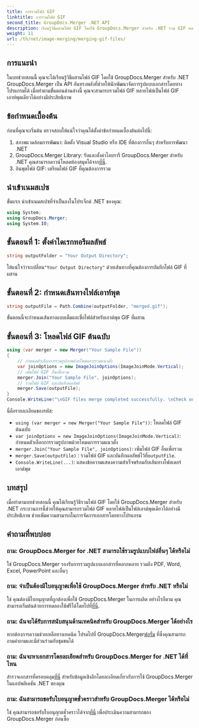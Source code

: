 ```yaml
---
title: การรวมไฟล์ GIF
linktitle: การรวมไฟล์ GIF
second_title: GroupDocs.Merger .NET API
description: เรียนรู้วิธีผสานไฟล์ GIF โดยใช้ GroupDocs.Merger สำหรับ .NET รวม GIF หลายรายการโดยทางโปรแกรมพร้อมคำแนะนำทีละขั้นตอน
weight: 11
url: /th/net/image-merging/merging-gif-files/
---
```

## การแนะนำ
ในบทช่วยสอนนี้ คุณจะได้เรียนรู้วิธีผสานไฟล์ GIF โดยใช้ GroupDocs.Merger สำหรับ .NET GroupDocs.Merger เป็น API อันทรงพลังที่ช่วยให้นักพัฒนาจัดการรูปแบบเอกสารโดยทางโปรแกรมได้ เมื่อทำตามขั้นตอนด้านล่างนี้ คุณจะสามารถรวมไฟล์ GIF หลายไฟล์เป็นไฟล์ GIF เอาท์พุตเดียวได้อย่างมีประสิทธิภาพ
## ข้อกำหนดเบื้องต้น
ก่อนที่คุณจะเริ่มต้น ตรวจสอบให้แน่ใจว่าคุณได้ตั้งค่าข้อกำหนดเบื้องต้นต่อไปนี้:
1. สภาพแวดล้อมการพัฒนา: ติดตั้ง Visual Studio หรือ IDE ที่ต้องการอื่นๆ สำหรับการพัฒนา .NET
2.  GroupDocs.Merger Library: รับและตั้งค่าไลบรารี GroupDocs.Merger สำหรับ .NET คุณสามารถดาวน์โหลดห้องสมุดได้จาก[ที่นี่](https://releases.groupdocs.com/merger/net/).
3. อินพุตไฟล์ GIF: เตรียมไฟล์ GIF ที่คุณต้องการรวม

## นำเข้าเนมสเปซ
ขั้นแรก นำเข้าเนมสเปซที่จำเป็นลงในโปรเจ็กต์ .NET ของคุณ:
```csharp
using System; 
using GroupDocs.Merger;
using System.IO;
```
## ขั้นตอนที่ 1: ตั้งค่าไดเรกทอรีผลลัพธ์
```csharp
string outputFolder = "Your Output Directory";
```
 ให้แน่ใจว่าจะเปลี่ยน`"Your Output Directory"` ด้วยเส้นทางที่คุณต้องการบันทึกไฟล์ GIF ที่ผสาน
## ขั้นตอนที่ 2: กำหนดเส้นทางไฟล์เอาท์พุต
```csharp
string outputFile = Path.Combine(outputFolder, "merged.gif");
```
ขั้นตอนนี้จะกำหนดเส้นทางแบบเต็มและชื่อไฟล์สำหรับเอาต์พุต GIF ที่ผสาน
## ขั้นตอนที่ 3: โหลดไฟล์ GIF ต้นฉบับ
```csharp
using (var merger = new Merger("Your Sample File"))
{
    // กำหนดตัวเลือกการรวมรูปภาพด้วยโหมดการรวมแนวตั้ง
    var joinOptions = new ImageJoinOptions(ImageJoinMode.Vertical);
    // เพิ่มไฟล์ GIF อื่นเพื่อรวม
    merger.Join("Your Sample File", joinOptions);
    // รวมไฟล์ GIF และบันทึกผลลัพธ์
    merger.Save(outputFile);
}
Console.WriteLine("\nGIF files merge completed successfully. \nCheck output in {0}", outputFolder);
```
นี่คือรายละเอียดของรหัส:
- `using (var merger = new Merger("Your Sample File"))`: โหลดไฟล์ GIF ต้นฉบับ
- `var joinOptions = new ImageJoinOptions(ImageJoinMode.Vertical)`: กำหนดตัวเลือกการรวมรูปภาพด้วยโหมดการรวมแนวตั้ง
- `merger.Join("Your Sample File", joinOptions)`: เพิ่มไฟล์ GIF อื่นเพื่อรวม
- `merger.Save(outputFile)` : รวมไฟล์ GIF และบันทึกผลลัพธ์ไว้ที่`outputFile`.
- `Console.WriteLine(...)`: แสดงข้อความแสดงความสำเร็จพร้อมกับเส้นทางโฟลเดอร์เอาต์พุต

## บทสรุป
เมื่อทำตามบทช่วยสอนนี้ คุณได้เรียนรู้วิธีรวมไฟล์ GIF โดยใช้ GroupDocs.Merger สำหรับ .NET กระบวนการนี้ช่วยให้คุณสามารถรวมไฟล์ GIF หลายไฟล์เป็นไฟล์เอาต์พุตเดียวได้อย่างมีประสิทธิภาพ ช่วยเพิ่มความสามารถในการจัดการเอกสารโดยทางโปรแกรม

## คำถามที่พบบ่อย
### ถาม: GroupDocs.Merger for .NET สามารถใช้รวมรูปแบบไฟล์อื่นๆ ได้หรือไม่
ใช่ GroupDocs.Merger รองรับการรวมรูปแบบเอกสารที่หลากหลาย รวมถึง PDF, Word, Excel, PowerPoint และอื่นๆ
### ถาม: จำเป็นต้องมีใบอนุญาตเพื่อใช้ GroupDocs.Merger สำหรับ .NET หรือไม่
 ใช่ คุณต้องมีใบอนุญาตที่ถูกต้องเพื่อใช้ GroupDocs.Merger ในการผลิต อย่างไรก็ตาม คุณสามารถเริ่มต้นด้วยการทดลองใช้ฟรีได้โดยไปที่[ที่นี่](https://releases.groupdocs.com/).
### ถาม: ฉันจะได้รับการสนับสนุนด้านเทคนิคสำหรับ GroupDocs.Merger ได้อย่างไร
 หากต้องการความช่วยเหลือทางเทคนิค โปรดไปที่ GroupDocs.Merger[ฟอรั่ม](https://forum.groupdocs.com/c/merger/32) ที่ซึ่งคุณสามารถถามคำถามและมีส่วนร่วมกับชุมชนได้
### ถาม: ฉันจะหาเอกสารโดยละเอียดสำหรับ GroupDocs.Merger for .NET ได้ที่ไหน
 สำรวจเอกสารที่ครอบคลุม[ที่นี่](https://tutorials.groupdocs.com/merger/net/) สำหรับข้อมูลเชิงลึกโดยละเอียดเกี่ยวกับการใช้ GroupDocs.Merger ในแอปพลิเคชัน .NET ของคุณ
### ถาม: ฉันสามารถขอรับใบอนุญาตชั่วคราวสำหรับ GroupDocs.Merger ได้หรือไม่
 ใช่ คุณสามารถขอรับใบอนุญาตชั่วคราวได้จาก[ที่นี่](https://purchase.groupdocs.com/temporary-license/) เพื่อประเมินความสามารถของ GroupDocs.Merger ก่อนซื้อ
